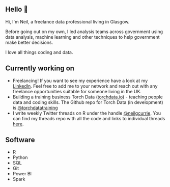 ## Hello 👋

Hi, I'm Neil, a freelance data professional living in Glasgow. 

Before going out on my own, I led analysis teams across government using data analysis, machine learning and other techniques to help government make better decisions. 

I love all things coding and data.

## Currently working on

* Freelancing! If you want to see my experience have a look at my [LinkedIn](https://www.linkedin.com/in/neilgcurrie/). Feel free to add me to your network and reach out with any freelance opportunities suitable for someone living in the UK.
* Building a training business Torch Data ([torchdata.io](torchdata.io)) - teaching people data and coding skills. The Github repo for Torch Data (in development) is [@torchdatatraining](https://github.com/torchdatatraining)
* I write weekly Twitter threads on R under the handle [@neilgcurrie](https://twitter.com/neilgcurrie). You can find my threads repo with all the code and links to individual threads [here](https://github.com/neilcuz/threads).

## Software

* R
* Python
* SQL
* Git 
* Power BI
* Spark

